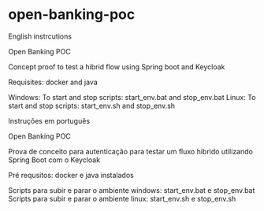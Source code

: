 # open-banking-poc

English instrcutions

Open Banking POC

Concept proof to test a hibrid flow using Spring boot and Keycloak

Requisites: docker and java

Windows: To start and stop scripts: start_env.bat and stop_env.bat
Linux: To start and stop scripts: start_env.sh and stop_env.sh



Instruções em português

Open Banking POC

Prova de conceito para autenticação para testar um fluxo hibrido utilizando Spring Boot com o Keycloak

Pré requsitos: docker e java instalados

Scripts para subir e parar o ambiente windows: start_env.bat e stop_env.bat
Scripts para subir e parar o ambiente linux: start_env.sh e stop_env.sh


